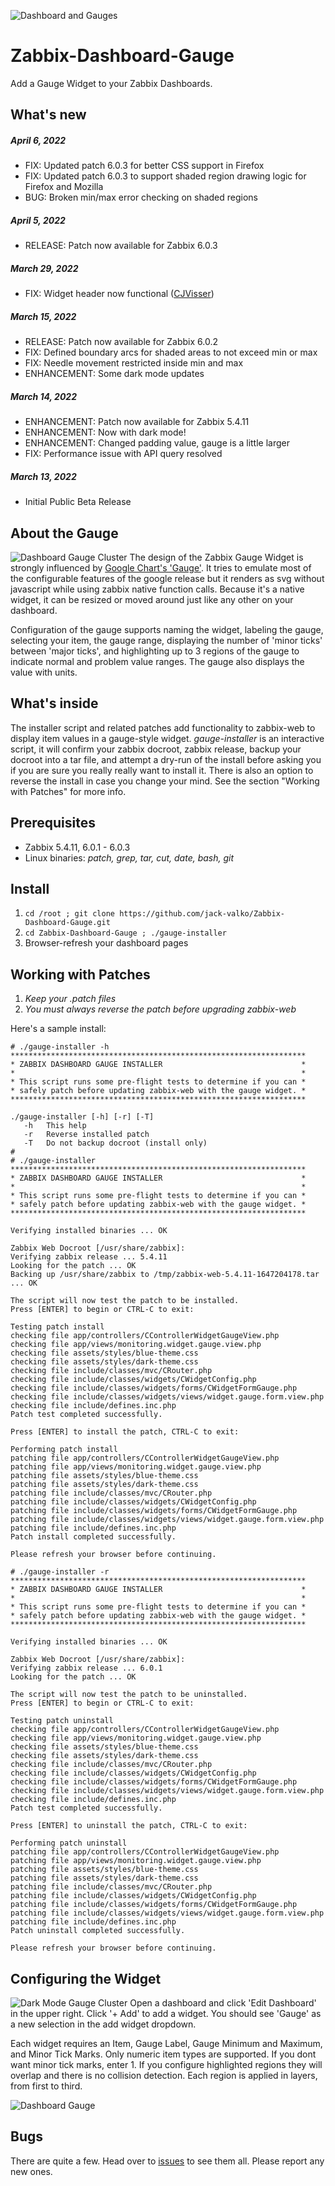![Dashboard and Gauges](images/gauge-image-large.png)
# Zabbix-Dashboard-Gauge
Add a Gauge Widget to your Zabbix Dashboards.

## What's new
##### April 6, 2022
* FIX: Updated patch 6.0.3 for better CSS support in Firefox
* FIX: Updated patch 6.0.3 to support shaded region drawing logic for Firefox and Mozilla
* BUG: Broken min/max error checking on shaded regions

##### April 5, 2022
* RELEASE: Patch now available for Zabbix 6.0.3

##### March 29, 2022
* FIX: Widget header now functional ([CJVisser](http://github.com/CJVisser/))

##### March 15, 2022
* RELEASE: Patch now available for Zabbix 6.0.2
* FIX: Defined boundary arcs for shaded areas to not exceed min or max
* FIX: Needle movement restricted inside min and max
* ENHANCEMENT: Some dark mode updates

##### March 14, 2022
* ENHANCEMENT: Patch now available for Zabbix 5.4.11
* ENHANCEMENT: Now with dark mode!
* ENHANCEMENT: Changed padding value, gauge is a little larger
* FIX: Performance issue with API query resolved

##### March 13, 2022
* Initial Public Beta Release

## About the Gauge
![Dashboard Gauge Cluster](images/gauge-image-small.png)
The design of the Zabbix Gauge Widget is strongly influenced by [Google Chart's 'Gauge'](https://developers.google.com/chart/interactive/docs/gallery/gauge). It tries to emulate most of the configurable features of the google release but it renders as svg without javascript while using zabbix native function calls. Because it's a native widget, it can be resized or moved around just like any other on your dashboard.

Configuration of the gauge supports naming the widget, labeling the gauge, selecting your item, the gauge range, displaying the number of 'minor ticks' between 'major ticks', and highlighting up to 3 regions of the gauge to indicate normal and problem value ranges.  The gauge also displays the value with units.

## What's inside
The installer script and related patches add functionality to zabbix-web to display item values in a gauge-style widget. _gauge-installer_ is an interactive script, it will confirm your zabbix docroot, zabbix release, backup your docroot into a tar file, and attempt a dry-run of the install before asking you if you are sure you really really want to install it.  There is also an option to reverse the install in case you change your mind.  See the section "Working with Patches" for more info. 

## Prerequisites
* Zabbix 5.4.11, 6.0.1 - 6.0.3
* Linux binaries: _patch, grep, tar, cut, date, bash, git_

## Install
1. ```cd /root ; git clone https://github.com/jack-valko/Zabbix-Dashboard-Gauge.git```
2. ```cd Zabbix-Dashboard-Gauge ; ./gauge-installer```
3. Browser-refresh your dashboard pages  

## Working with Patches
1. _Keep your .patch files_
2. _You must always reverse the patch before upgrading zabbix-web_

Here's a sample install:
```
# ./gauge-installer -h
******************************************************************
* ZABBIX DASHBOARD GAUGE INSTALLER                               *
*                                                                *
* This script runs some pre-flight tests to determine if you can *
* safely patch before updating zabbix-web with the gauge widget. *
******************************************************************

./gauge-installer [-h] [-r] [-T]
   -h   This help
   -r   Reverse installed patch
   -T   Do not backup docroot (install only)
#
# ./gauge-installer 
******************************************************************
* ZABBIX DASHBOARD GAUGE INSTALLER                               *
*                                                                *
* This script runs some pre-flight tests to determine if you can *
* safely patch before updating zabbix-web with the gauge widget. *
******************************************************************

Verifying installed binaries ... OK

Zabbix Web Docroot [/usr/share/zabbix]: 
Verifying zabbix release ... 5.4.11
Looking for the patch ... OK
Backing up /usr/share/zabbix to /tmp/zabbix-web-5.4.11-1647204178.tar ... OK

The script will now test the patch to be installed.
Press [ENTER] to begin or CTRL-C to exit: 

Testing patch install
checking file app/controllers/CControllerWidgetGaugeView.php
checking file app/views/monitoring.widget.gauge.view.php
checking file assets/styles/blue-theme.css
checking file assets/styles/dark-theme.css
checking file include/classes/mvc/CRouter.php
checking file include/classes/widgets/CWidgetConfig.php
checking file include/classes/widgets/forms/CWidgetFormGauge.php
checking file include/classes/widgets/views/widget.gauge.form.view.php
checking file include/defines.inc.php
Patch test completed successfully.

Press [ENTER] to install the patch, CTRL-C to exit: 

Performing patch install
patching file app/controllers/CControllerWidgetGaugeView.php
patching file app/views/monitoring.widget.gauge.view.php
patching file assets/styles/blue-theme.css
patching file assets/styles/dark-theme.css
patching file include/classes/mvc/CRouter.php
patching file include/classes/widgets/CWidgetConfig.php
patching file include/classes/widgets/forms/CWidgetFormGauge.php
patching file include/classes/widgets/views/widget.gauge.form.view.php
patching file include/defines.inc.php
Patch install completed successfully.

Please refresh your browser before continuing.
```
```
# ./gauge-installer -r
******************************************************************
* ZABBIX DASHBOARD GAUGE INSTALLER                               *
*                                                                *
* This script runs some pre-flight tests to determine if you can *
* safely patch before updating zabbix-web with the gauge widget. *
******************************************************************

Verifying installed binaries ... OK

Zabbix Web Docroot [/usr/share/zabbix]: 
Verifying zabbix release ... 6.0.1
Looking for the patch ... OK

The script will now test the patch to be uninstalled.
Press [ENTER] to begin or CTRL-C to exit: 

Testing patch uninstall
checking file app/controllers/CControllerWidgetGaugeView.php
checking file app/views/monitoring.widget.gauge.view.php
checking file assets/styles/blue-theme.css
checking file assets/styles/dark-theme.css
checking file include/classes/mvc/CRouter.php
checking file include/classes/widgets/CWidgetConfig.php
checking file include/classes/widgets/forms/CWidgetFormGauge.php
checking file include/classes/widgets/views/widget.gauge.form.view.php
checking file include/defines.inc.php
Patch test completed successfully.

Press [ENTER] to uninstall the patch, CTRL-C to exit: 

Performing patch uninstall
patching file app/controllers/CControllerWidgetGaugeView.php
patching file app/views/monitoring.widget.gauge.view.php
patching file assets/styles/blue-theme.css
patching file assets/styles/dark-theme.css
patching file include/classes/mvc/CRouter.php
patching file include/classes/widgets/CWidgetConfig.php
patching file include/classes/widgets/forms/CWidgetFormGauge.php
patching file include/classes/widgets/views/widget.gauge.form.view.php
patching file include/defines.inc.php
Patch uninstall completed successfully.

Please refresh your browser before continuing.
```

## Configuring the Widget
![Dark Mode Gauge Cluster](images/gauge-image-small-dark.png)
Open a dashboard and click 'Edit Dashboard' in the upper right. Click '+ Add' to add a widget.  You should see 'Gauge' as a new selection in the add widget dropdown.  

Each widget requires an Item, Gauge Label, Gauge Minimum and Maximum, and Minor Tick Marks.  Only numeric item types are supported. If you dont want minor tick marks, enter 1.  If you configure highlighted regions they will overlap and there is no collision detection.  Each region is applied in layers, from first to third.

![Dashboard Gauge](images/gauge-edit-widget.png)
## Bugs
There are quite a few.  Head over to [issues](../../issues/) to see them all.  Please report any new ones.
